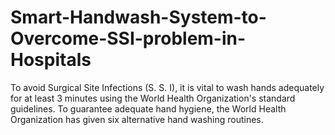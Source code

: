 # Smart-Handwash-System-to-Overcome-SSI-problem-in-Hospitals
To avoid Surgical Site Infections (S. S. I), it is vital to wash  hands adequately for at least 3 minutes using the World  Health Organization's standard guidelines. To guarantee adequate hand hygiene, the World Health  Organization has given six alternative hand washing routines.
